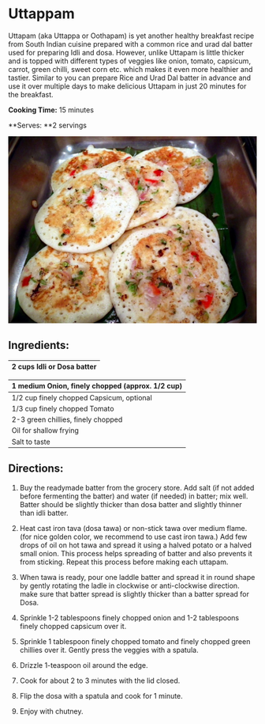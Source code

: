 # Uttappam

Uttapam \(aka Uttappa or Oothapam\) is yet another healthy breakfast recipe from South Indian cuisine prepared with a common rice and urad dal batter used for preparing Idli and dosa. However, unlike Uttapam is little thicker and is topped with different types of veggies like onion, tomato, capsicum, carrot, green chilli, sweet corn etc. which makes it even more healthier and tastier. Similar to you can prepare Rice and Urad Dal batter in advance and use it over multiple days to make delicious Uttapam in just 20 minutes for the breakfast.

**Cooking Time:** 15 minutes

**Serves: **2 servings

![](/assets/uttappam.jpg)

## **Ingredients:**

| 2 cups Idli or Dosa batter |
| :--- |


| 1 medium Onion, finely chopped \(approx. 1/2 cup\) |
| :--- |
| 1/2 cup finely chopped Capsicum, optional |
| 1/3 cup finely chopped Tomato |
| 2-3 green chillies, finely chopped |
| Oil for shallow frying |
| Salt to taste |

## Directions:

1. Buy the readymade batter from the grocery store. Add salt \(if not added before fermenting the batter\) and water \(if needed\) in batter; mix well. Batter should be slightly thicker than dosa batter and slightly thinner than idli batter.

2. Heat cast iron tava \(dosa tawa\) or non-stick tawa over medium flame. \(for nice golden color, we recommend to use cast iron tawa.\) Add few drops of oil on hot tawa and spread it using a halved potato or a halved small onion. This process helps spreading of batter and also prevents it from sticking. Repeat this process before making each uttapam.

3. When tawa is ready, pour one laddle batter and spread it in round shape by gently rotating the ladle in clockwise or anti-clockwise direction. make sure that batter spread is slightly thicker than a batter spread for Dosa.

4. Sprinkle 1-2 tablespoons finely chopped onion and 1-2 tablespoons finely chopped capsicum over it.

5. Sprinkle 1 tablespoon finely chopped tomato and finely chopped green chillies over it. Gently press the veggies with a spatula.

6. Drizzle 1-teaspoon oil around the edge.

7. Cook for about 2 to 3 minutes with the lid closed.

8. Flip the dosa with a spatula and cook for 1 minute.

9. Enjoy with chutney.



